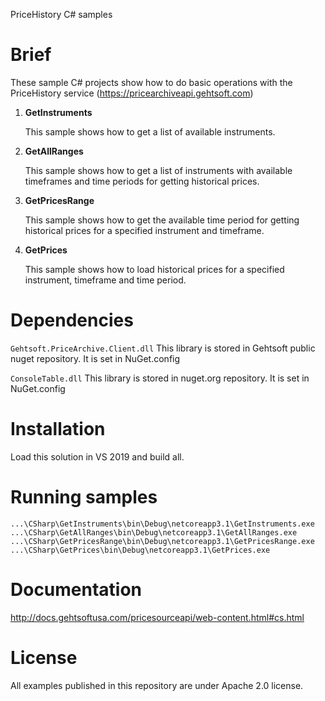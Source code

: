 PriceHistory C# samples

Brief
==================================================================================
These sample C# projects show how to do basic operations with the PriceHistory service (https://pricearchiveapi.gehtsoft.com)

1. **GetInstruments**
   
   This sample shows how to get a list of available instruments. 

2. **GetAllRanges**
   
   This sample shows how to get a list of instruments with available timeframes and time periods for getting historical prices.

3. **GetPricesRange**
   
   This sample shows how to get the available time period for getting historical prices for a specified instrument and timeframe.

4. **GetPrices**
   
   This sample shows how to load historical prices for a specified instrument, timeframe and time period.

Dependencies
==================================================================================
`Gehtsoft.PriceArchive.Client.dll`
This library is stored in Gehtsoft public nuget repository.
It is set in NuGet.config

`ConsoleTable.dll`
This library is stored in nuget.org repository.
It is set in NuGet.config

Installation
==================================================================================
Load this solution in VS 2019 and build all.

Running samples
==================================================================================
```
...\CSharp\GetInstruments\bin\Debug\netcoreapp3.1\GetInstruments.exe
...\CSharp\GetAllRanges\bin\Debug\netcoreapp3.1\GetAllRanges.exe
...\CSharp\GetPricesRange\bin\Debug\netcoreapp3.1\GetPricesRange.exe
...\CSharp\GetPrices\bin\Debug\netcoreapp3.1\GetPrices.exe
```

Documentation 
==================================================================================
http://docs.gehtsoftusa.com/pricesourceapi/web-content.html#cs.html

License
==================================================================================
All examples published in this repository are under Apache 2.0 license. 
